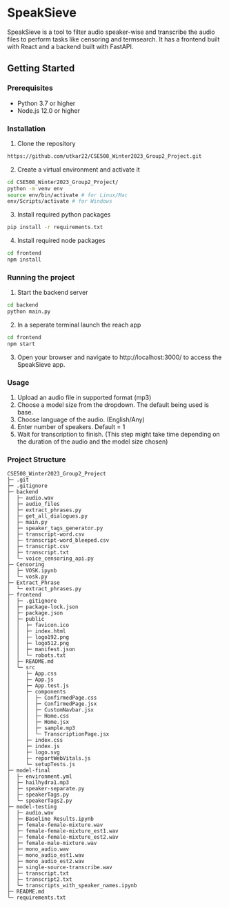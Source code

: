 # SpeakSieve
SpeakSieve is a tool to filter audio speaker-wise and transcribe the audio files to perform tasks like censoring and termsearch. It has a frontend built with React and a backend built with FastAPI.

## Getting Started

### Prerequisites
- Python 3.7 or higher
- Node.js 12.0 or higher

### Installation
1. Clone the repository
```bash
https://github.com/utkar22/CSE508_Winter2023_Group2_Project.git
```
2. Create a virtual environment and activate it
```bash
cd CSE508_Winter2023_Group2_Project/
python -m venv env
source env/bin/activate # for Linux/Mac
env/Scripts/activate # for Windows
```
3. Install required python packages
```bash
pip install -r requirements.txt
```
4. Install required node packages
```bash
cd frontend
npm install
```

### Running the project
1. Start the backend server
```bash
cd backend
python main.py
```

2. In a seperate terminal launch the reach app
```bash
cd frontend
npm start
```

3. Open your browser and navigate to http://localhost:3000/ to access the SpeakSieve app.

### Usage 
1. Upload an audio file in supported format (mp3)
2. Choose a model size from the dropdown. The default being used is base.
3. Choose language of the audio. (English/Any)
4. Enter number of speakers. Default = 1
5. Wait for transcription to finish. (This step might take time depending on the duration of the audio and the model size chosen)
### Project Structure

```
CSE508_Winter2023_Group2_Project
├─ .git
├─ .gitignore
├─ backend
│  ├─ audio.wav
│  ├─ audio_files
│  ├─ extract_phrases.py
│  ├─ get_all_dialogues.py
│  ├─ main.py
│  ├─ speaker_tags_generator.py
│  ├─ transcript-word.csv
│  ├─ transcript-word_bleeped.csv
│  ├─ transcript.csv
│  ├─ transcript.txt
│  └─ voice_censoring_api.py
├─ Censoring
│  ├─ VOSK.ipynb
│  └─ vosk.py
├─ Extract_Phrase
│  └─ extract_phrases.py
├─ frontend
│  ├─ .gitignore
│  ├─ package-lock.json
│  ├─ package.json
│  ├─ public
│  │  ├─ favicon.ico
│  │  ├─ index.html
│  │  ├─ logo192.png
│  │  ├─ logo512.png
│  │  ├─ manifest.json
│  │  └─ robots.txt
│  ├─ README.md
│  └─ src
│     ├─ App.css
│     ├─ App.js
│     ├─ App.test.js
│     ├─ components
│     │  ├─ ConfirmedPage.css
│     │  ├─ ConfirmedPage.jsx
│     │  ├─ CustomNavbar.jsx
│     │  ├─ Home.css
│     │  ├─ Home.jsx
│     │  ├─ sample.mp3
│     │  └─ TranscriptionPage.jsx
│     ├─ index.css
│     ├─ index.js
│     ├─ logo.svg
│     ├─ reportWebVitals.js
│     └─ setupTests.js
├─ model-final
│  ├─ environment.yml
│  ├─ hailhydra1.mp3
│  ├─ speaker-separate.py
│  ├─ speakerTags.py
│  └─ speakerTags2.py
├─ model-testing
│  ├─ audio.wav
│  ├─ Baseline Results.ipynb
│  ├─ female-female-mixture.wav
│  ├─ female-female-mixture_est1.wav
│  ├─ female-female-mixture_est2.wav
│  ├─ female-male-mixture.wav
│  ├─ mono_audio.wav
│  ├─ mono_audio_est1.wav
│  ├─ mono_audio_est2.wav
│  ├─ single-source-transcribe.wav
│  ├─ transcript.txt
│  ├─ transcript2.txt
│  └─ transcripts_with_speaker_names.ipynb
├─ README.md
└─ requirements.txt
```
